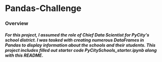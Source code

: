 # Pandas-Challenge

### Overview

##### For this project, I assumed the role of Chief Data Scientist for PyCity's school district. I was tasked with creating numerous DataFrames in Pandas to display information about the schools and their students. This project includes filled out starter code PyCitySchools_starter.ipynb along with this README.
